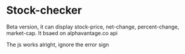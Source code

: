 # Stock-checker
Beta version, it can display  stock-price, net-change, percent-change, market-cap. It bsaed on alphavantage.co api

The js works alright, ignore the error sign
